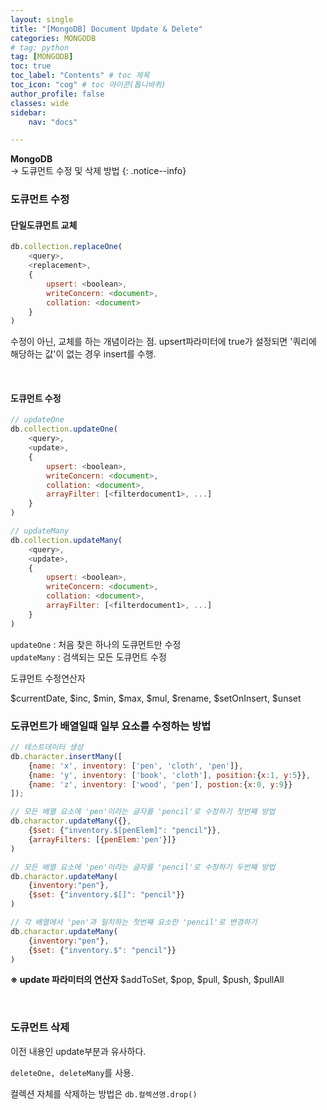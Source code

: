 ```yaml
---
layout: single
title: "[MongoDB] Document Update & Delete"
categories: MONGODB
# tag: python
tag: [MONGODB]
toc: true
toc_label: "Contents" # toc 제목
toc_icon: "cog" # toc 아이콘(톱니바퀴)
author_profile: false
classes: wide
sidebar:
    nav: "docs"

---
```




**MongoDB** 
<br> → 도큐먼트 수정 및 삭제 방법
{: .notice--info}



### 도큐먼트 수정

#### 단일도큐먼트 교체

```javascript
db.collection.replaceOne(
	<query>,
	<replacement>,
	{
		upsert: <boolean>,
		writeConcern: <document>,
		collation: <document>
	}
)
```

수정이 아닌, 교체를 하는 개념이라는 점. upsert파라미터에 true가 설정되면 '쿼리에 해당하는 값'이 없는 경우 insert를 수행.

<br>

#### 도큐먼트 수정

```javascript
// updateOne
db.collection.updateOne(
	<query>,
	<update>,
	{
		upsert: <boolean>,
		writeConcern: <document>,
		collation: <document>,
		arrayFilter: [<filterdocument1>, ...]
	}
)

// updateMany
db.collection.updateMany(
	<query>,
	<update>,
	{
		upsert: <boolean>,
		writeConcern: <document>,
		collation: <document>,
		arrayFilter: [<filterdocument1>, ...]
	}
)
```

`updateOne` : 처음 찾은 하나의 도큐먼트만 수정  
`updateMany` : 검색되는 모든 도큐먼트 수정



도큐먼트 수정연산자

$currentDate, $inc, $min, $max, $mul, $rename, $setOnInsert, $unset



### 도큐먼트가 배열일때 일부 요소를 수정하는 방법

```javascript
// 테스트데이터 생성
db.character.insertMany([
	{name: 'x', inventory: ['pen', 'cloth', 'pen']},
	{name: 'y', inventory: ['book', 'cloth'], position:{x:1, y:5}},
	{name: 'z', inventory: ['wood', 'pen'], postion:{x:0, y:9}}
]);

// 모든 배열 요소에 'pen'이라는 글자를 'pencil'로 수정하기 첫번째 방법
db.charactor.updateMany({},
	{$set: {"inventory.$[penElem]": "pencil"}},
	{arrayFilters: [{penElem:'pen'}]}
)

// 모든 배열 요소에 'pen'이라는 글자를 'pencil'로 수정하기 두번째 방법
db.charactor.updateMany(
	{inventory:"pen"},
	{$set: {"inventory.$[]": "pencil"}}
)

// 각 배열에서 'pen'과 일치하는 첫번째 요소만 'pencil'로 변경하기
db.charactor.updateMany(
	{inventory:"pen"},
	{$set: {"inventory.$": "pencil"}}
)
```



**※ update 파라미터의 연산자**
$addToSet, $pop, $pull, $push, $pullAll

<br>

### 도큐먼트 삭제

이전 내용인 update부분과 유사하다.

`deleteOne, deleteMany`를 사용.

컬렉션 자체를 삭제하는 방법은 `db.컬렉션명.drop()`